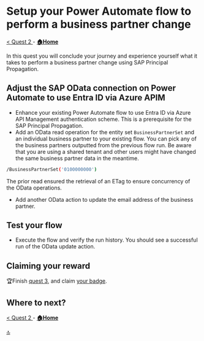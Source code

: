 # Setup your Power Automate flow to perform a business partner change

[< Quest 2 ](quest2.md) - **[🏠Home](../README.md)**

In this quest you will conclude your journey and experience yourself what it takes to perform a business partner change using SAP Principal Propagation.

## Adjust the SAP OData connection on Power Automate to use Entra ID via Azure APIM

* Enhance your existing Power Automate flow to use Entra ID via Azure API Management authentication scheme. This is a prerequisite for the SAP Principal Propagation.
* Add an OData read operation for the entity set `BusinessPartnerSet` and an individual business partner to your existing flow. You can pick any of the business partners outputted from the previous flow run. Be aware that you are using a shared tenant and other users might have changed the same business partner data in the meantime.

```bash
/BusinessPartnerSet('0100000000')
```

The prior read ensured the retrieval of an ETag to ensure concurrency of the OData operations.

* Add another OData action to update the email address of the business partner.

## Test your flow

* Execute the flow and verify the run history. You should see a successful run of the OData update action.

## Claiming your reward

🏆Finish [quest 3](quest3.md), and claim [your badge](https://dsagwsrgb4f3.z1.web.core.windows.net/).

## Where to next?

[< Quest 2 ](quest2.md) - **[🏠Home](../README.md)**

[🔝](#)